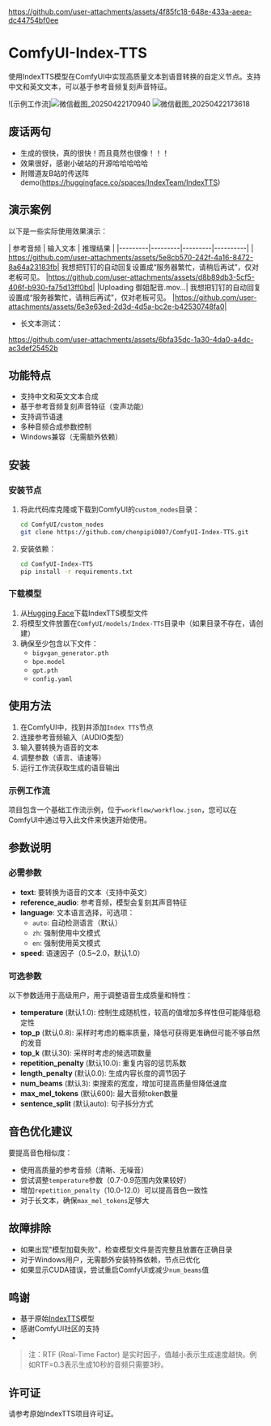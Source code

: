 
https://github.com/user-attachments/assets/4f85fc18-648e-433a-aeea-dc44754bf0ee
# ComfyUI-Index-TTS

使用IndexTTS模型在ComfyUI中实现高质量文本到语音转换的自定义节点。支持中文和英文文本，可以基于参考音频复刻声音特征。

![示例工作流]![微信截图_20250422170940](https://github.com/user-attachments/assets/41960425-f739-4496-9520-8f9cae34ff51)
![微信截图_20250422173618](https://github.com/user-attachments/assets/1ff0d1d0-7a04-4d91-9d53-cd119250ed67)

## 废话两句
- 生成的很快，真的很快！而且竟然也很像！！！
- 效果很好，感谢小破站的开源哈哈哈哈哈
- 附赠道友B站的传送阵demo(https://huggingface.co/spaces/IndexTeam/IndexTTS)

## 演示案例

以下是一些实际使用效果演示：

| 参考音频 | 输入文本 | 推理结果 |
|---------|---------|---------|----------|
| https://github.com/user-attachments/assets/5e8cb570-242f-4a16-8472-8a64a23183fb| 我想把钉钉的自动回复设置成“服务器繁忙，请稍后再试”，仅对老板可见。 |https://github.com/user-attachments/assets/d8b89db3-5cf5-406f-b930-fa75d13ff0bd|
|Uploading 御姐配音.mov…| 我想把钉钉的自动回复设置成“服务器繁忙，请稍后再试”，仅对老板可见。 |https://github.com/user-attachments/assets/6e3e63ed-2d3d-4d5a-bc2e-b42530748fa0|

- 长文本测试：

https://github.com/user-attachments/assets/6bfa35dc-1a30-4da0-a4dc-ac3def25452b


## 功能特点

- 支持中文和英文文本合成
- 基于参考音频复刻声音特征（变声功能）
- 支持调节语速
- 多种音频合成参数控制
- Windows兼容（无需额外依赖）

## 安装

### 安装节点

1. 将此代码库克隆或下载到ComfyUI的`custom_nodes`目录：

   ```bash
   cd ComfyUI/custom_nodes
   git clone https://github.com/chenpipi0807/ComfyUI-Index-TTS.git
   ```

2. 安装依赖：

   ```bash
   cd ComfyUI-Index-TTS
   pip install -r requirements.txt
   ```

### 下载模型

1. 从[Hugging Face](https://huggingface.co/IndexTeam/Index-TTS/tree/main)下载IndexTTS模型文件
2. 将模型文件放置在`ComfyUI/models/Index-TTS`目录中（如果目录不存在，请创建）
3. 确保至少包含以下文件：
   - `bigvgan_generator.pth`
   - `bpe.model`
   - `gpt.pth`
   - `config.yaml`

## 使用方法

1. 在ComfyUI中，找到并添加`Index TTS`节点
2. 连接参考音频输入（AUDIO类型）
3. 输入要转换为语音的文本
4. 调整参数（语言、语速等）
5. 运行工作流获取生成的语音输出

### 示例工作流

项目包含一个基础工作流示例，位于`workflow/workflow.json`，您可以在ComfyUI中通过导入此文件来快速开始使用。

## 参数说明

### 必需参数

- **text**: 要转换为语音的文本（支持中英文）
- **reference_audio**: 参考音频，模型会复刻其声音特征
- **language**: 文本语言选择，可选项：
  - `auto`: 自动检测语言（默认）
  - `zh`: 强制使用中文模式
  - `en`: 强制使用英文模式
- **speed**: 语速因子（0.5~2.0，默认1.0）

### 可选参数

以下参数适用于高级用户，用于调整语音生成质量和特性：

- **temperature** (默认1.0): 控制生成随机性，较高的值增加多样性但可能降低稳定性
- **top_p** (默认0.8): 采样时考虑的概率质量，降低可获得更准确但可能不够自然的发音
- **top_k** (默认30): 采样时考虑的候选项数量
- **repetition_penalty** (默认10.0): 重复内容的惩罚系数
- **length_penalty** (默认0.0): 生成内容长度的调节因子
- **num_beams** (默认3): 束搜索的宽度，增加可提高质量但降低速度
- **max_mel_tokens** (默认600): 最大音频token数量
- **sentence_split** (默认auto): 句子拆分方式

## 音色优化建议

要提高音色相似度：
- 使用高质量的参考音频（清晰、无噪音）
- 尝试调整`temperature`参数（0.7-0.9范围内效果较好）
- 增加`repetition_penalty`（10.0-12.0）可以提高音色一致性
- 对于长文本，确保`max_mel_tokens`足够大

## 故障排除

- 如果出现"模型加载失败"，检查模型文件是否完整且放置在正确目录
- 对于Windows用户，无需额外安装特殊依赖，节点已优化
- 如果显示CUDA错误，尝试重启ComfyUI或减少`num_beams`值

## 鸣谢

- 基于原始[IndexTTS](https://github.com/index-tts/index-tts)模型
- 感谢ComfyUI社区的支持
- 

> 注：RTF (Real-Time Factor) 是实时因子，值越小表示生成速度越快。例如RTF=0.3表示生成10秒的音频只需要3秒。

## 许可证

请参考原始IndexTTS项目许可证。
